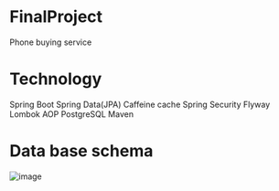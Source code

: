# FinalProject
Phone buying service
# Technology
Spring Boot
Spring Data(JPA)
Caffeine cache
Spring Security
Flyway
Lombok
AOP
PostgreSQL
Maven
# Data base schema
![image](https://user-images.githubusercontent.com/102152291/227303427-118d1aae-959b-4b4c-b7cd-e6bfba92d0e7.png)
